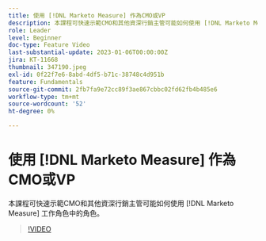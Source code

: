 ```yaml
---
title: 使用 [!DNL Marketo Measure] 作為CMO或VP
description: 本課程可快速示範CMO和其他資深行銷主管可能如何使用 [!DNL Marketo Measure] 工作角色中的角色。
role: Leader
level: Beginner
doc-type: Feature Video
last-substantial-update: 2023-01-06T00:00:00Z
jira: KT-11668
thumbnail: 347190.jpeg
exl-id: 0f22f7e6-8abd-4df5-b71c-38748c4d951b
feature: Fundamentals
source-git-commit: 2fb7fa9e72cc89f3ae867cbbc02fd62fb4b485e6
workflow-type: tm+mt
source-wordcount: '52'
ht-degree: 0%

---
```


# 使用 [!DNL Marketo Measure] 作為CMO或VP

本課程可快速示範CMO和其他資深行銷主管可能如何使用 [!DNL Marketo Measure] 工作角色中的角色。

>[!VIDEO](https://video.tv.adobe.com/v/347190/?quality=12&learn=on)
